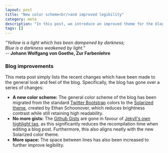```yaml
---
layout: post
title: "New color scheme<br/>and improved legibility"
category: meta
description: "In this post, we introduce an improved theme for the blog."
tags: []
---
```


*“Yellow is a light which has been dampened by darkness;*<br/>
*Blue is a darkness weakened by light.”*<br/>
-- **Johann Wolfgang von Goethe, Zur Farbenlehre**

### Blog improvements

This meta post simply lists the recent changes which have been made to the
general look and feel of the blog. Specifically, the blog has gone over a series
of changes:

- **A new color scheme:** The general color scheme of the blog has been migrated
  from the standard [Twitter Bootstrap](http://getbootstrap.com/) colors to the
  [Solarized theme](http://ethanschoonover.com/solarized), created by Ethan
  Schoonover, which reduces brightness contrast while still retaining high
  readability.
- **No more gists:** The
  [Github Gists](https://help.github.com/articles/about-gists/) are gone in
  favour of
  [Jekyll's own highlight tag](https://jekyllrb.com/docs/templates/#code-snippet-highlighting),
  as this significantly reduces the recompilation time when editing a blog
  post. Furthermore, this also aligns neatly with the new Solarized color theme.
- **More space:** The space between lines has also been increased to further
  improve legibility.
